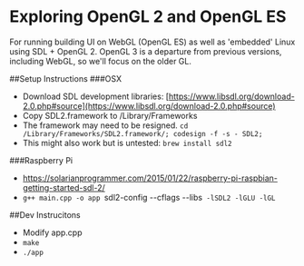 # Exploring OpenGL 2 and OpenGL ES
For running building UI on WebGL (OpenGL ES) as well as 'embedded' Linux using SDL + OpenGL 2.
OpenGL 3 is a departure from previous versions, including WebGL, so we'll focus on the older GL.

##Setup Instructions
###OSX
* Download SDL development libraries: [https://www.libsdl.org/download-2.0.php#source](https://www.libsdl.org/download-2.0.php#source)
* Copy SDL2.framework to /Library/Frameworks
* The framework may need to be resigned. `cd /Library/Frameworks/SDL2.framework/; codesign -f -s - SDL2;`
* This might also work but is untested: `brew install sdl2`

###Raspberry Pi
* https://solarianprogrammer.com/2015/01/22/raspberry-pi-raspbian-getting-started-sdl-2/
* `g++ main.cpp -o app `sdl2-config --cflags --libs` -lSDL2 -lGLU -lGL`

##Dev Instrucitons
* Modify app.cpp
* `make`
* `./app`

